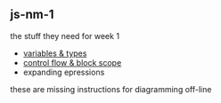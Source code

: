 ## js-nm-1

the stuff they need for week 1
* [variables & types](https://github.com/elewa-academy/variables-and-types)  
* [control flow & block scope](https://github.com/elewa-academy/scope-and-control-flow)  
* expanding epressions

these are missing instructions for diagramming off-line
